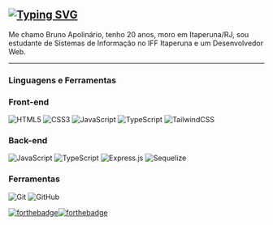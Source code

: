 [![Typing SVG](https://readme-typing-svg.herokuapp.com?font=Fira+Code&size=60&duration=4000&pause=300&color=50C878&center=true&vCenter=true&width=1500&height=150&lines=Bruno+Apolin%C3%A1rio;Estudante+de+Sistemas+de+Informa%C3%A7%C3%A3o)](https://git.io/typing-svg)
---
Me chamo Bruno Apolinário, tenho 20 anos, moro em Itaperuna/RJ, sou estudante de Sistemas de Informação no IFF Itaperuna e um Desenvolvedor Web.

---

### Linguagens e Ferramentas
### Front-end

![HTML5](https://img.shields.io/badge/html5-%23E34F26.svg?style=for-the-badge&logo=html5&logoColor=white)
![CSS3](https://img.shields.io/badge/css3-%231572B6.svg?style=for-the-badge&logo=css3&logoColor=white)
![JavaScript](https://img.shields.io/badge/javascript-%23323330.svg?style=for-the-badge&logo=javascript&logoColor=%23F7DF1E)
![TypeScript](https://img.shields.io/badge/typescript-%23007ACC.svg?style=for-the-badge&logo=typescript&logoColor=white)
![TailwindCSS](https://img.shields.io/badge/tailwindcss-%2338B2AC.svg?style=for-the-badge&logo=tailwind-css&logoColor=white)

### Back-end

![JavaScript](https://img.shields.io/badge/javascript-%23323330.svg?style=for-the-badge&logo=javascript&logoColor=%23F7DF1E)
![TypeScript](https://img.shields.io/badge/typescript-%23007ACC.svg?style=for-the-badge&logo=typescript&logoColor=white)
![Express.js](https://img.shields.io/badge/express.js-%23404d59.svg?style=for-the-badge&logo=express&logoColor=%2361DAFB)
![Sequelize](https://img.shields.io/badge/Sequelize-52B0E7?style=for-the-badge&logo=Sequelize&logoColor=white)

### Ferramentas

![Git](https://img.shields.io/badge/git-%23F05033.svg?style=for-the-badge&logo=git&logoColor=white)
![GitHub](https://img.shields.io/badge/github-%23121011.svg?style=for-the-badge&logo=github&logoColor=white)

[![forthebadge](https://forthebadge.com/images/badges/not-a-bug-a-feature.svg)](https://forthebadge.com)[![forthebadge](https://forthebadge.com/images/badges/built-with-love.svg)](https://forthebadge.com)
